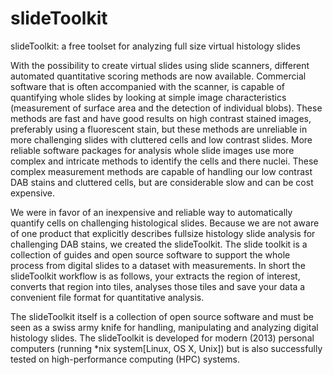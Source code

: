 slideToolkit
============

slideToolkit: a free toolset for analyzing full size virtual histology slides

With the possibility to create virtual slides using slide scanners,
different automated quantitative scoring methods are now available.
Commercial software that is often accompanied with the scanner, is
capable of quantifying whole slides by looking at simple image
characteristics (measurement of surface area and the detection of
individual blobs). These methods are fast and have good results on high
contrast stained images, preferably using a fluorescent stain, but these
methods are unreliable in more challenging slides with cluttered cells
and low contrast slides. More reliable software packages for analysis
whole slide images use more complex and intricate methods to identify
the cells and there nuclei. These complex measurement methods are
capable of handling our low contrast DAB stains and cluttered cells, but
are considerable slow and can be cost expensive.

We were in favor of an inexpensive and reliable way to automatically
quantify cells on challenging histological slides. Because we are not
aware of one product that explicitly describes fullsize histology slide
analysis for challenging DAB stains, we created the slideToolkit. The
slide toolkit is a collection of guides and open source software to
support the whole process from digital slides to a dataset with
measurements. In short the slideToolkit workflow is as follows, your
extracts the region of interest, converts that region into tiles,
analyses those tiles and save your data a convenient file format for
quantitative analysis.

The slideToolkit itself is a collection of open source software and must
be seen as a swiss army knife for handling, manipulating and analyzing
digital histology slides. The slideToolkit is developed for modern
(2013) personal computers (running *nix system[Linux, OS X, Unix]) but
is also successfully tested on high-performance computing (HPC) systems.
